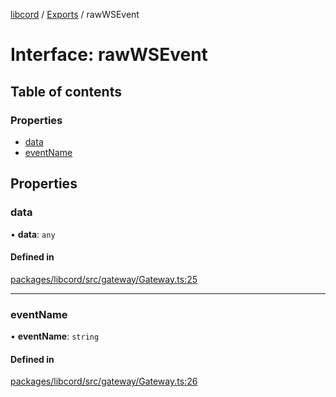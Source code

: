 [libcord](../README.md) / [Exports](../modules.md) / rawWSEvent

# Interface: rawWSEvent

## Table of contents

### Properties

- [data](rawWSEvent.md#data)
- [eventName](rawWSEvent.md#eventname)

## Properties

### data

• **data**: `any`

#### Defined in

[packages/libcord/src/gateway/Gateway.ts:25](https://github.com/Libcord/libcord/blob/d0e0b8c/packages/libcord/src/gateway/Gateway.ts#L25)

___

### eventName

• **eventName**: `string`

#### Defined in

[packages/libcord/src/gateway/Gateway.ts:26](https://github.com/Libcord/libcord/blob/d0e0b8c/packages/libcord/src/gateway/Gateway.ts#L26)
